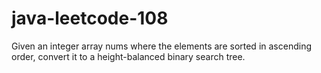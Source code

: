 # java-leetcode-108
Given an integer array nums where the elements are sorted in ascending order, convert it to a  height-balanced  binary search tree.
